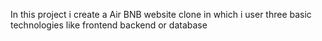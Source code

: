 In this project i create a Air BNB website clone in which i user three basic technologies like frontend backend or database
